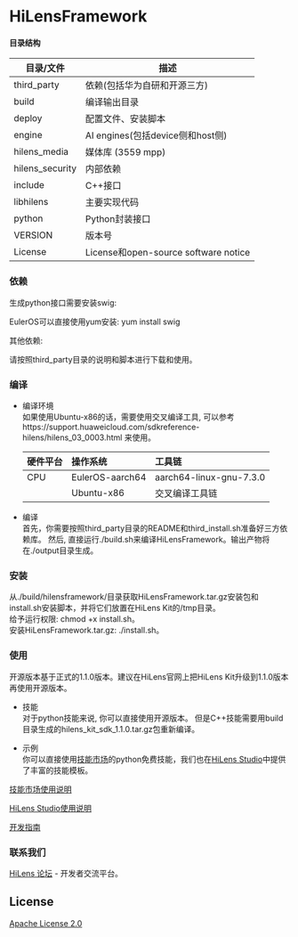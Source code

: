 # HiLensFramework


#### 目录结构

| 目录/文件          | 描述                                                 |
| ----------------- | ----------------------------------------------------------- |
| third_party       | 依赖(包括华为自研和开源三方)         |
| build             | 编译输出目录                                         |
| deploy            | 配置文件、安装脚本                                            |
| engine            | AI engines(包括device侧和host侧)                       |
| hilens_media      | 媒体库 (3559 mpp)                                    |
| hilens_security   | 内部依赖                      |
| include           | C++接口                                              |
| libhilens         | 主要实现代码                                 |
| python            | Python封装接口                                           |
| VERSION           | 版本号                                  |
| License           | License和open-source software notice                     |

### 依赖

生成python接口需要安装swig:

EulerOS可以直接使用yum安装: yum install swig 

其他依赖:

请按照third_party目录的说明和脚本进行下载和使用。


### 编译

- 编译环境  
如果使用Ubuntu-x86的话，需要使用交叉编译工具, 可以参考https://support.huaweicloud.com/sdkreference-hilens/hilens_03_0003.html 来使用。

    | 硬件平台 | 操作系统 | 工具链 |
    | :---------------- | :--------------- | :----- |
    | CPU | EulerOS-aarch64 | aarch64-linux-gnu-7.3.0 |
    |  | Ubuntu-x86 | 交叉编译工具链 |


- 编译  
首先，你需要按照third_party目录的README和third_install.sh准备好三方依赖库。 
然后, 直接运行./build.sh来编译HiLensFramework。输出产物将在./output目录生成。

### 安装
  从./build/hilensframework/目录获取HiLensFramework.tar.gz安装包和install.sh安装脚本，并将它们放置在HiLens Kit的/tmp目录。  
  给予运行权限: chmod +x install.sh。  
  安装HiLensFramework.tar.gz: ./install.sh。

### 使用
开源版本基于正式的1.1.0版本。建议在HiLens官网上把HiLens Kit升级到1.1.0版本再使用开源版本。

- 技能  
对于python技能来说, 你可以直接使用开源版本。 但是C++技能需要用build目录生成的hilens_kit_sdk_1.1.0.tar.gz包重新编译。

- 示例  
你可以直接使用[技能市场](https://console.huaweicloud.com/hilens/?region=cn-north-4#/skillMarket/skillMarketList)的python免费技能，我们也在[HiLens Studio](https://console.huaweicloud.com/hilens/?region=cn-north-4#/skillDevelop/studioOpening)中提供了丰富的技能模板。  

[技能市场使用说明](https://support.huaweicloud.com/usermanual-hilens/hilens_02_0035.html)

[HiLens Studio使用说明](https://support.huaweicloud.com/usermanual-hilens/hilens_02_0085.html)

[开发指南](https://support.huaweicloud.com/devg-hilens/hilens_05_0001.html)

### 联系我们
[HiLens 论坛](https://bbs.huaweicloud.com/forum/forum-771-1.html) - 开发者交流平台。

## License
[Apache License 2.0](License/LICENSE.txt)
